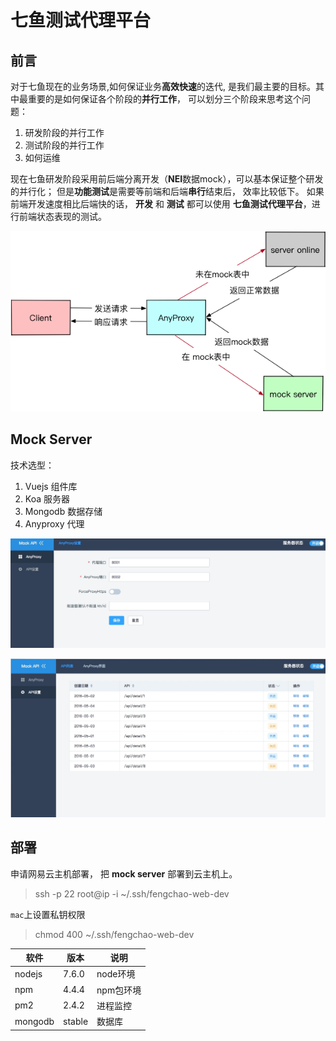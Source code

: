 # 七鱼测试代理平台
## 前言
对于七鱼现在的业务场景,如何保证业务**高效快速**的迭代, 是我们最主要的目标。其中最重要的是如何保证各个阶段的**并行工作**， 可以划分三个阶段来思考这个问题：

1. 研发阶段的并行工作
2. 测试阶段的并行工作
3. 如何运维

现在七鱼研发阶段采用前后端分离开发（**NEI**数据mock），可以基本保证整个研发的并行化； 但是**功能测试**是需要等前端和后端**串行**结束后， 效率比较低下。
如果前端开发速度相比后端快的话， **开发** 和 **测试** 都可以使用 **七鱼测试代理平台**，进行前端状态表现的测试。

![](./docs/14903244960965.png)

## Mock Server
技术选型：
1. Vuejs 组件库
2. Koa 服务器
3. Mongodb 数据存储
4. Anyproxy 代理

![](./docs/14903246985275.jpg)


![](./docs/14903247171829.jpg)


## 部署
申请网易云主机部署， 把 **mock server** 部署到云主机上。
> ssh -p 22 root@ip -i ~/.ssh/fengchao-web-dev

`mac`上设置私钥权限
> chmod 400 ~/.ssh/fengchao-web-dev

| 软件 | 版本 | 说明  |
| --- | --- | --- |
| nodejs | 7.6.0 | node环境 |
| npm | 4.4.4 | npm包环境 |
| pm2| 2.4.2 | 进程监控|
| mongodb| stable| 数据库|  
